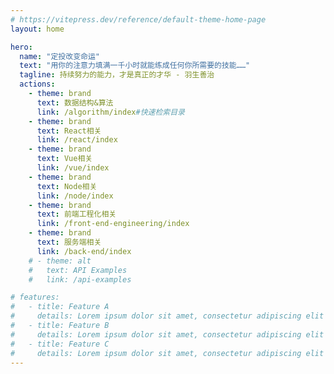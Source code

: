 ```yaml
---
# https://vitepress.dev/reference/default-theme-home-page
layout: home

hero:
  name: "定投改变命运"
  text: "用你的注意力填满一千小时就能练成任何你所需要的技能……"
  tagline: 持续努力的能力，才是真正的才华 - 羽生善治
  actions:
    - theme: brand 
      text: 数据结构&算法
      link: /algorithm/index#快速检索目录
    - theme: brand 
      text: React相关
      link: /react/index
    - theme: brand 
      text: Vue相关
      link: /vue/index
    - theme: brand 
      text: Node相关
      link: /node/index
    - theme: brand 
      text: 前端工程化相关
      link: /front-end-engineering/index
    - theme: brand 
      text: 服务端相关
      link: /back-end/index
    # - theme: alt
    #   text: API Examples
    #   link: /api-examples

# features:
#   - title: Feature A
#     details: Lorem ipsum dolor sit amet, consectetur adipiscing elit
#   - title: Feature B
#     details: Lorem ipsum dolor sit amet, consectetur adipiscing elit
#   - title: Feature C
#     details: Lorem ipsum dolor sit amet, consectetur adipiscing elit
---
```


